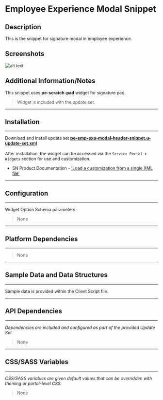# Employee Experience Modal Snippet

## Description

This is the snippet for signature modal in employee experience.

## Screenshots
![alt text](../images/pe-emp-exp-modal-header-snippet.png "Modal Snippet")

## Additional Information/Notes
This snippet uses **pe-scratch-pad** widget for signature pad.
> Widget is included with the update set.

---
## Installation
---
Download and install update set **[pe-emp-exp-modal-header-snippet.u-update-set.xml](https://github.com/platform-experience/serviceportal-widget-library/blob/master/pe-emp-exp-signature-modal-snippet/pe-emp-exp-signature-modal-snippet.u-update-set.xml)** <br/><br/>
After installation, the widget can be accessed via the `Service Portal > Widgets` section for use and customization.<br/>
* SN Product Documentation - ['Load a customization from a single XML file'](https://docs.servicenow.com/bundle/istanbul-application-development/page/build/system-update-sets/task/t_LoadCustomizationsFromAnXMLFile.html)

---
## Configuration
---
Widget Option Schema parameters:
> None
---
## Platform Dependencies
---
> None
---
## Sample Data and Data Structures
---
Sample data is provided within the Client Script file.

---
## API Dependencies
---
<i>Dependencies are included and configured as part of the provided Update Set.</i>
> None
---
## CSS/SASS Variables
---
_CSS/SASS variables are given default values that can be overridden with theming or portal-level CSS._
> None